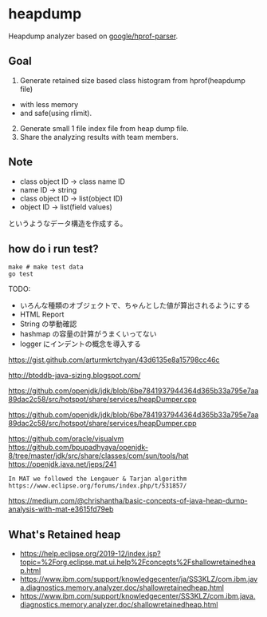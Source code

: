 # heapdump

Heapdump analyzer based on [google/hprof-parser](https://github.com/google/hprof-parser).

## Goal

 1. Generate retained size based class histogram from hprof(heapdump file)
  * with less memory
  * and safe(using rlimit).
 2. Generate small 1 file index file from heap dump file.
 3. Share the analyzing results with team members.

## Note

 * class object ID -> class name ID
 * name ID -> string
 * class object ID -> list(object ID)
 * object ID -> list(field values)

というようなデータ構造を作成する。

## how do i run test?

    make # make test data
    go test

TODO:

* いろんな種類のオブジェクトで、ちゃんとした値が算出されるようにする
* HTML Report
* String の挙動確認
* hashmap の容量の計算がうまくいってない
* logger にインデントの概念を導入する

https://gist.github.com/arturmkrtchyan/43d6135e8a15798cc46c

http://btoddb-java-sizing.blogspot.com/

https://github.com/openjdk/jdk/blob/6be7841937944364d365b33a795e7aa89dac2c58/src/hotspot/share/services/heapDumper.cpp

https://github.com/openjdk/jdk/blob/6be7841937944364d365b33a795e7aa89dac2c58/src/hotspot/share/services/heapDumper.cpp

https://github.com/oracle/visualvm
https://github.com/bpupadhyaya/openjdk-8/tree/master/jdk/src/share/classes/com/sun/tools/hat
https://openjdk.java.net/jeps/241

    In MAT we followed the Lengauer & Tarjan algorithm
    https://www.eclipse.org/forums/index.php/t/531857/

https://medium.com/@chrishantha/basic-concepts-of-java-heap-dump-analysis-with-mat-e3615fd79eb

## What's Retained heap

 * https://help.eclipse.org/2019-12/index.jsp?topic=%2Forg.eclipse.mat.ui.help%2Fconcepts%2Fshallowretainedheap.html
 * https://www.ibm.com/support/knowledgecenter/ja/SS3KLZ/com.ibm.java.diagnostics.memory.analyzer.doc/shallowretainedheap.html
 * https://www.ibm.com/support/knowledgecenter/SS3KLZ/com.ibm.java.diagnostics.memory.analyzer.doc/shallowretainedheap.html

